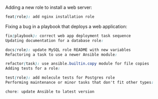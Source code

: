 Adding a new role to install a web server:

```scss
feat(role): add nginx installation role
```
Fixing a bug in a playbook that deploys a web application:

```scss
fix(playbook): correct web app deployment task sequence
Updating documentation for a database role:
```

```scss
docs(role): update MySQL role README with new variables
Refactoring a task to use a newer Ansible module:
```

```scss
refactor(task): use ansible.builtin.copy module for file copies
Adding tests for a role:
```

```scss
test(role): add molecule tests for Postgres role
Performing maintenance or minor tasks that don't fit other types:
```
```scss
chore: update Ansible to latest version
```
